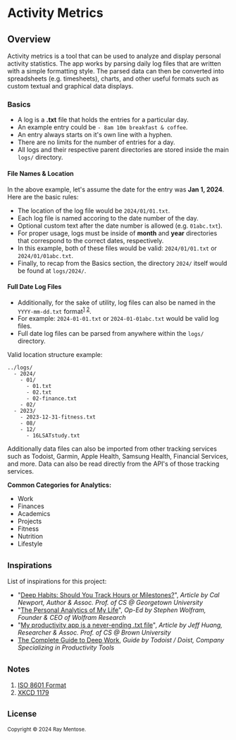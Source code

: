 # Activity Metrics

Overview
--------
Activity metrics is a tool that can be used to analyze and display personal activity statistics. The app works by parsing daily log files that are written with a simple formatting style. The parsed data can then be converted into spreadsheets (e.g. timesheets), charts, and other useful formats such as custom textual and graphical data displays.

### Basics

- A log is a  **.txt** file that holds the entries for a particular day.
- An example entry could be `- 8am 10m breakfast & coffee`.
- An entry always starts on it's own line with a hyphen.
- There are no limits for the number of entries for a day.
- All logs and their respective parent directories are stored inside the main `logs/` directory.

#### File Names & Location
In the above example, let's assume the date for the entry was **Jan 1, 2024**. Here are the basic rules:

- The location of the log file would be `2024/01/01.txt`.
- Each log file is named accoring to the date number of the day.
- Optional custom text after the date number is allowed (e.g. `01abc.txt`). 
- For proper usage, logs must be inside of **month** and **year** directories that correspond to the correct dates, respectively.
- In this example, both of these files would be valid: `2024/01/01.txt` or `2024/01/01abc.txt`.
- Finally, to recap from the Basics section, the directory `2024/` itself would be found at `logs/2024/`.

#### Full Date Log Files
- Additionally, for the sake of utility, log files can also be named in the `YYYY-mm-dd.txt` format<sup>[1](#n1) [2](#n2)</sup>.
- For example: `2024-01-01.txt` or `2024-01-01abc.txt` would be valid log files.
- Full date log files can be parsed from anywhere within the `logs/` directory.

Valid location structure example:

```
../logs/
  - 2024/
    - 01/
      - 01.txt
      - 02.txt
      - 02-finance.txt
    - 02/
  - 2023/
    - 2023-12-31-fitness.txt
    - 08/
    - 12/
      - 16LSATstudy.txt 
```

Additionally data files can also be imported from other tracking services such as Todoist, Garmin, Apple Health, Samsung Health, Financial Services, and more. Data can also be read directly from the API's of those tracking services.

**Common Categories for Analytics:**

* Work
* Finances
* Academics
* Projects
* Fitness
* Nutrition
* Lifestyle


<h2><small>Inspirations</small></h2>

List of inspirations for this project:

* "[Deep Habits: Should You Track Hours or Milestones?](https://calnewport.com/deep-habits-should-you-track-hours-or-milestones/)", *Article by Cal Newport, Author & Assoc. Prof. of CS @ Georgetown University*
* "[The Personal Analytics of My Life](https://web.archive.org/web/20140608105232/http://www.wired.com/2012/03/opinion-wolfram-life-analytics/all/)", *Op-Ed by Stephen Wolfram, Founder & CEO of Wolfram Research*
* "[My productivity app is a never-ending .txt file](https://jeffhuang.com/productivity_text_file/)", *Article by Jeff Huang, Researcher & Assoc. Prof. of CS @ Brown University*
* [The Complete Guide to Deep Work](https://todoist.com/inspiration/deep-work), *Guide by Todoist / Doist, Company Specializing in Productivity Tools*


<h2><small>Notes</small></h2>

1. <i id="n1"></i> [ISO 8601 Format](https://en.wikipedia.org/wiki/ISO_8601)
2. <i id="n2"></i> [XKCD 1179](https://xkcd.com/1179/)


<h2><small>License</small></h2>
<small>Copyright &copy; 2024 Ray Mentose.</small>
